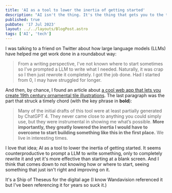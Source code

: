 ```yaml
---
title: 'AI as a tool to lower the inertia of getting started'
description: "AI isn't the thing. It's the thing that gets you to the thing."
published: true
pubDate: '17 Jul 2023'
layout: ../../layouts/BlogPost.astro
tags: ['AI', 'tech']
---
```


I was talking to a friend on Twitter about how large language models (LLMs) have helped me get work done in a roundabout way:

> From a writing perspective, I've not known where to start sometimes so I've prompted a LLM to write what I needed. Naturally, it was crap so I then just rewrote it completely. I got the job done. Had I started from 0, I may have struggled for longer.

And then, by chance, I found an article about [a cool web app that lets you create 19th century ornamental tile illustrations](https://www.deepakg.com/bringing-19th-century-ornamental-tile-illustrations-into-a-21st-century-web-app). The last paragraph was the part that struck a timely chord (with the key phrase in **bold**):

> Many of the initial drafts of this tool were at least partially generated by ChatGPT 4. They never came close to anything you could simply use, but they were instrumental in showing me what’s possible. <strong>More importantly, they greatly lowered the inertia I would have to overcome to start building something like this in the first place.</strong> We live in interesting times.

I love that idea; AI as a tool to lower the inertia of getting started. It seems counterproductive to prompt a LLM to write something, only to completely rewrite it and yet it's more effective than starting at a blank screen. And I think that comes down to not knowing how or where to start, seeing something that just isn't right and improving on it. 

It's a Ship of Theseus for the digital age (I know Wandavision referenced it but I've been referencing it for years so suck it.)